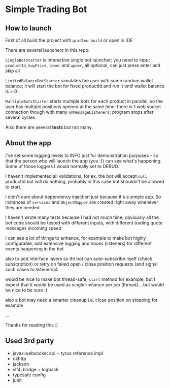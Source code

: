 # Simple Trading Bot

## How to launch

First of all build the project with `gradlew build` or open in IDE

There are several launchers in this repo:

`SingleBotStarter` is interactive single bot launcher; you need to input `productId`, `buyPrice`, `lower` and `upper`; all optional, can just press enter and skip all

`LimitedBalanceBotStarter` simulates the user with some random wallet balance; it will start the bot for fixed productId and run it until wallet balance is > 0

`MultipleBotsStarter` starts multiple bots for each product in parallel, so the user has multiple positions opened at the same time; there is 1 web socket connection though with many `onMessageListeners`; program stops after several cycles

Also there are several **tests** but not many.

## About the app

I've set some logging levels to INFO just for demonstration purposes - so that the person who will launch the app (you :)) can see what's happening. Some of those loggers I would normally set to DEBUG.

I haven't implemented all validations, for ex. the bot will accept `null` productId but will do nothing, probably in this case bot shouldn't be allowed to start.

I didn't care about dependency injection just because it's a simple app. So instances of `services` and `ObjectMapper` are created right away whenever they are needed.

I haven't wrote many tests because I had not much time; obviously all the bot code should be tested with different inputs, with different trading quote messages incoming speed

I can see a lot of things to enhance, for example to make bot highly configurable, add extensive logging and hooks (listeners) for different events happening in the bot

also to add interface layers so tht bot can auto-subscribe itself (check subscription) or retry on failed open / close position requests (and signal such cases to listeners)4

would be nice to make bot thread-safe, `start` method for example, but I expect that it would be used as single-instance per job (thread)... but would be nice to be sure :)

also a bot may need a smarter cleanup i.e. close position on stopping for example


...

Thanks for reading this :)

## Used 3rd party

- javax.websocket api + tyrus reference impl
- okhttp
- jackson
- slf4j bridge + logback
- typesafe config
- junit